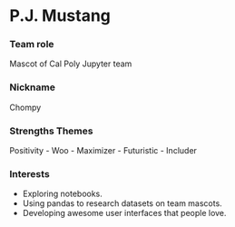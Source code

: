 # P.J. Mustang

### Team role

Mascot of Cal Poly Jupyter team

### Nickname

Chompy

### Strengths Themes

Positivity - Woo - Maximizer - Futuristic - Includer

### Interests

- Exploring notebooks.
- Using pandas to research datasets on team mascots.
- Developing awesome user interfaces that people love.

